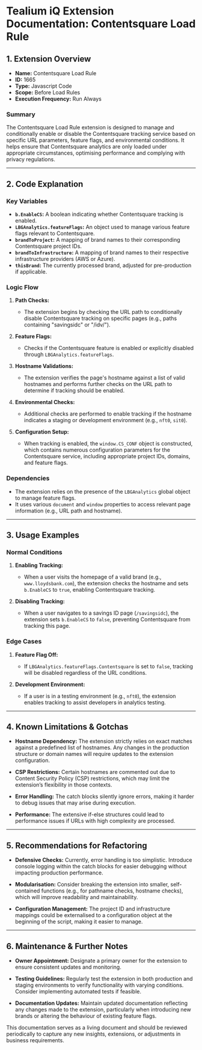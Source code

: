 # Tealium iQ Extension Documentation: Contentsquare Load Rule

## 1. Extension Overview
- **Name:** Contentsquare Load Rule
- **ID:** 1665
- **Type:** Javascript Code
- **Scope:** Before Load Rules
- **Execution Frequency:** Run Always

### Summary
The Contentsquare Load Rule extension is designed to manage and conditionally enable or disable the Contentsquare tracking service based on specific URL parameters, feature flags, and environmental conditions. It helps ensure that Contentsquare analytics are only loaded under appropriate circumstances, optimising performance and complying with privacy regulations.

---

## 2. Code Explanation

### Key Variables
- **`b.EnableCS`:** A boolean indicating whether Contentsquare tracking is enabled.
- **`LBGAnalytics.featureFlags`:** An object used to manage various feature flags relevant to Contentsquare.
- **`brandToProject`:** A mapping of brand names to their corresponding Contentsquare project IDs.
- **`brandToInfrastructure`:** A mapping of brand names to their respective infrastructure providers (AWS or Azure).
- **`thisBrand`:** The currently processed brand, adjusted for pre-production if applicable.

### Logic Flow
1. **Path Checks:** 
   - The extension begins by checking the URL path to conditionally disable Contentsquare tracking on specific pages (e.g., paths containing "savingsidc" or "/idv/").

2. **Feature Flags:** 
   - Checks if the Contentsquare feature is enabled or explicitly disabled through `LBGAnalytics.featureFlags`.

3. **Hostname Validations:** 
   - The extension verifies the page's hostname against a list of valid hostnames and performs further checks on the URL path to determine if tracking should be enabled.

4. **Environmental Checks:** 
   - Additional checks are performed to enable tracking if the hostname indicates a staging or development environment (e.g., `nft0`, `sit0`).

5. **Configuration Setup:** 
   - When tracking is enabled, the `window.CS_CONF` object is constructed, which contains numerous configuration parameters for the Contentsquare service, including appropriate project IDs, domains, and feature flags.

### Dependencies
- The extension relies on the presence of the `LBGAnalytics` global object to manage feature flags.
- It uses various `document` and `window` properties to access relevant page information (e.g., URL path and hostname).

---

## 3. Usage Examples

### Normal Conditions
1. **Enabling Tracking:**
   - When a user visits the homepage of a valid brand (e.g., `www.lloydsbank.com`), the extension checks the hostname and sets `b.EnableCS` to `true`, enabling Contentsquare tracking.

2. **Disabling Tracking:**
   - When a user navigates to a savings ID page (`/savingsidc`), the extension sets `b.EnableCS` to `false`, preventing Contentsquare from tracking this page.

### Edge Cases
1. **Feature Flag Off:**
   - If `LBGAnalytics.featureFlags.Contentsquare` is set to `false`, tracking will be disabled regardless of the URL conditions.

2. **Development Environment:**
   - If a user is in a testing environment (e.g., `nft0`), the extension enables tracking to assist developers in analytics testing.

---

## 4. Known Limitations & Gotchas

- **Hostname Dependency:** The extension strictly relies on exact matches against a predefined list of hostnames. Any changes in the production structure or domain names will require updates to the extension configuration.
  
- **CSP Restrictions:** Certain hostnames are commented out due to Content Security Policy (CSP) restrictions, which may limit the extension’s flexibility in those contexts.

- **Error Handling:** The catch blocks silently ignore errors, making it harder to debug issues that may arise during execution. 

- **Performance:** The extensive if-else structures could lead to performance issues if URLs with high complexity are processed.

---

## 5. Recommendations for Refactoring

- **Defensive Checks:** Currently, error handling is too simplistic. Introduce console logging within the catch blocks for easier debugging without impacting production performance.

- **Modularisation:** Consider breaking the extension into smaller, self-contained functions (e.g., for pathname checks, hostname checks), which will improve readability and maintainability.

- **Configuration Management:** The project ID and infrastructure mappings could be externalised to a configuration object at the beginning of the script, making it easier to manage.

---

## 6. Maintenance & Further Notes

- **Owner Appointment:** Designate a primary owner for the extension to ensure consistent updates and monitoring.

- **Testing Guidelines:** Regularly test the extension in both production and staging environments to verify functionality with varying conditions. Consider implementing automated tests if feasible.

- **Documentation Updates:** Maintain updated documentation reflecting any changes made to the extension, particularly when introducing new brands or altering the behaviour of existing feature flags.

This documentation serves as a living document and should be reviewed periodically to capture any new insights, extensions, or adjustments in business requirements.